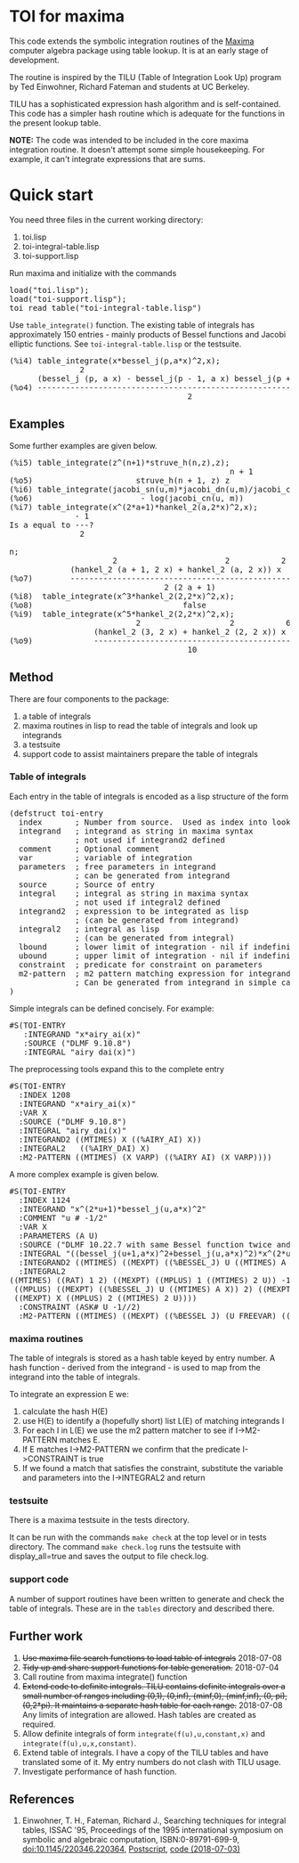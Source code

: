# TOI for maxima

This code extends the symbolic integration routines of the [Maxima](http://maxima.sf.net) computer algebra package using table lookup.  It is at an early stage of development.

The routine is inspired by the TILU (Table of Integration Look Up) program by Ted Einwohner, Richard Fateman and students at UC Berkeley.

TILU has a sophisticated expression hash algorithm and is self-contained.  This code has a simpler hash routine which is adequate for the functions in the present lookup table. 

**NOTE:** The code was intended to be included in the core maxima integration routine.  It doesn't attempt some simple housekeeping.  For example, it can't integrate expressions that are sums.

# Quick start

You need three files in the current working directory:

1. toi.lisp
2. toi-integral-table.lisp
3. toi-support.lisp

Run maxima and initialize with the commands

<pre>
load("toi.lisp");
load("toi-support.lisp");
toi_read_table("toi-integral-table.lisp")
</pre>

Use `table_integrate()` function.  The existing table of integrals has approximately 150 entries - mainly products of Bessel functions and Jacobi elliptic functions.  See `toi-integral-table.lisp` or the testsuite.

<pre>
(%i4) table_integrate(x*bessel_j(p,a*x)^2,x);
               2                                                       2
      (bessel_j (p, a x) - bessel_j(p - 1, a x) bessel_j(p + 1, a x)) x
(%o4) ------------------------------------------------------------------
                                      2
</pre>

## Examples

Some further examples are given below.  

<pre>
(%i5) table_integrate(z^(n+1)*struve_h(n,z),z);
                                               n + 1
(%o5)                      struve_h(n + 1, z) z
(%i6) table_integrate(jacobi_sn(u,m)*jacobi_dn(u,m)/jacobi_cn(u,m),u);
(%o6)                       - log(jacobi_cn(u, m))
(%i7) table_integrate(x^(2*a+1)*hankel_2(a,2*x)^2,x);
              - 1
Is a equal to ---?
               2

n;
                      2                       2           2 a + 2
             (hankel_2 (a + 1, 2 x) + hankel_2 (a, 2 x)) x
(%o7)        ----------------------------------------------------
                                 2 (2 a + 1)
(%i8)  table_integrate(x^3*hankel_2(2,2*x)^2,x);
(%o8)                                false
(%i9)  table_integrate(x^5*hankel_2(2,2*x)^2,x);
                           2                   2           6
                  (hankel_2 (3, 2 x) + hankel_2 (2, 2 x)) x
(%o9)             ------------------------------------------
                                      10
</pre>

## Method

There are four components to the package:

1. a table of integrals
2. maxima routines in lisp to read the table of integrals and look up integrands
3. a testsuite
3. support code to assist maintainers prepare the table of integrals 

### Table of integrals

Each entry in the table of integrals is encoded as a lisp structure of the form 

<pre>
(defstruct toi-entry
  index       ; Number from source.  Used as index into lookup table
  integrand   ; integrand as string in maxima syntax
              ; not used if integrand2 defined
  comment     ; Optional comment
  var         ; variable of integration
  parameters  ; free parameters in integrand
              ; can be generated from integrand
  source      ; Source of entry
  integral    ; integral as string in maxima syntax
              ; not used if integral2 defined
  integrand2  ; expression to be integrated as lisp
              ; (can be generated from integrand)
  integral2   ; integral as lisp
              ; (can be generated from integral)
  lbound      ; lower limit of integration - nil if indefinite
  ubound      ; upper limit of integration - nil if indefinite
  constraint  ; predicate for constraint on parameters
  m2-pattern  ; m2 pattern matching expression for integrand
              ; Can be generated from integrand in simple cases
)
</pre>

Simple integrals can be defined concisely.  For example: 

<pre>
#S(TOI-ENTRY
   :INTEGRAND "x*airy_ai(x)"
   :SOURCE ("DLMF 9.10.8")
   :INTEGRAL "airy_dai(x)")
</pre>

The preprocessing tools expand this to the complete entry

<pre>
#S(TOI-ENTRY
  :INDEX 1208
  :INTEGRAND "x*airy_ai(x)"
  :VAR X
  :SOURCE ("DLMF 9.10.8")
  :INTEGRAL "airy_dai(x)"
  :INTEGRAND2 ((MTIMES) X ((%AIRY_AI) X))
  :INTEGRAL2   ((%AIRY_DAI) X)
  :M2-PATTERN ((MTIMES) (X VARP) ((%AIRY_AI) (X VARP))))
</pre>

A more complex example is given below.  

<pre>
#S(TOI-ENTRY
  :INDEX 1124
  :INTEGRAND "x^(2*u+1)*bessel_j(u,a*x)^2"
  :COMMENT "u # -1/2"
  :VAR X
  :PARAMETERS (A U)
  :SOURCE ("DLMF 10.22.7 with same Bessel function twice and u=v")
  :INTEGRAL "((bessel_j(u+1,a*x)^2+bessel_j(u,a*x)^2)*x^(2*u+2))/(2*(2*u+1))"
  :INTEGRAND2 ((MTIMES) ((MEXPT) ((%BESSEL_J) U ((MTIMES) A X)) 2) ((MEXPT) X ((MPLUS) 1 ((MTIMES) 2 U))))
  :INTEGRAL2   
((MTIMES) ((RAT) 1 2) ((MEXPT) ((MPLUS) 1 ((MTIMES) 2 U)) -1)
 ((MPLUS) ((MEXPT) ((%BESSEL_J) U ((MTIMES) A X)) 2) ((MEXPT) ((%BESSEL_J) ((MPLUS) 1 U) ((MTIMES) A X)) 2))
 ((MEXPT) X ((MPLUS) 2 ((MTIMES) 2 U))))
  :CONSTRAINT (ASK# U -1//2)
  :M2-PATTERN ((MTIMES) ((MEXPT) ((%BESSEL_J) (U FREEVAR) ((MTIMES) (A FREEVAR) (X VARP))) 2) ((MEXPT) (X VARP) (2*U+1 SAMESAME U U 1))))
</pre>

### maxima routines

The table of integrals is stored as a hash table keyed by entry number.  A hash function - derived from the integrand - is used to map from the integrand into the table of integrals.

To integrate an expression E we:

1. calculate the hash H(E)
2. use H(E) to identify a (hopefully short) list L(E) of matching integrands I
3. For each I in L(E) we use the m2 pattern matcher to see if I->M2-PATTERN matches E.  
4. If E matches I->M2-PATTERN we confirm that the predicate I->CONSTRAINT is true
5. If we found a match that satisfies the constraint, substitute the variable and parameters into the I->INTEGRAL2 and return

### testsuite

There is a maxima testsuite in the tests directory.

It can be run with the commands `make check` at the top level or in tests directory.  The command `make check.log` runs the testsuite with display_all=true and saves the output to file check.log.

### support code

A number of support routines have been written to generate and check the table of integrals.  These are in the `tables` directory and described there.

## Further work

1. ~~Use maxima file search functions to load table of integrals~~ 2018-07-08
2. ~~Tidy up and share support functions for table generation.~~ 2018-07-04
3. Call routine from maxima integrate() function
4. ~~Extend code to definite integrals.  TILU contains definite integrals over a small number of ranges including (0,1), (0,inf), (minf,0), (minf,inf), (0, pi), (0,2*pi).  It maintains a separate hash table for each range.~~ 2018-07-08  Any limits of integration are allowed.  Hash tables are created as required.
5. Allow definite integrals of form `integrate(f(u),u,constant,x)` and 
`integrate(f(u),u,x,constant)`.
5. Extend table of integrals.  I have a copy of the TILU tables and have translated some of it.  My entry numbers do not clash with TILU usage.
6. Investigate performance of hash function.

## References

1. Einwohner, T. H., Fateman, Richard J., Searching techniques for integral tables, ISSAC '95, Proceedings of the 1995 international symposium on symbolic and algebraic computation, ISBN:0-89791-699-9, [doi:10.1145/220346.220364](http://dx.doi.org/10.1145/220346.220364),
[Postscript](www.cs.berkeley.edu/~fateman/papers/integrate.ps), [code (2018-07-03)](http://www.cs.berkeley.edu/~fateman/tilu/)
